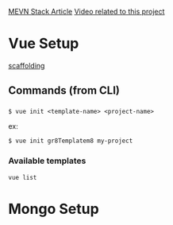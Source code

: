 [MEVN Stack Article](https://www.djamware.com/post/5a1b779f80aca75eadc12d6e/mongo-express-vue-nodejs-mevn-stack-crud-web-application)
[Video related to this project](https://www.youtube.com/watch?v=Fa4cRMaTDUI)
# Vue Setup

[scaffolding](https://github.com/vuejs/vue-cli)

##  Commands (from CLI)


### 
`$ vue init <template-name> <project-name>`

ex:

`$ vue init gr8Templatem8 my-project`

### Available templates 

`vue list` 

# Mongo Setup
